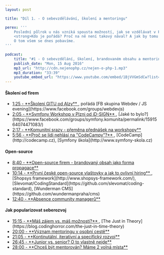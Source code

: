```yaml
---
layout: post

title: "Díl 1. - O sebevzdělávání, školení a mentoringu"

perex: '''
    Poslední půlrok u nás vzniká spousta možností, jak se vzdělávat v PHP. A zadarmo.<br>
    <strong>Kdo je pořádá? Proč na ně není takový nával? A jak by tomu mohl pomoc mentoring?</strong><br>
    O tom všem se dnes pobavíme.
'''

podcast:
    title: "#1 - O sebevzdělání, školení, brandovaném obsahu a mentoringu"
    publish_date: "Mon, 15 Aug 2016"
    mp3_url: "http://cdn.nejenophp.cz/nejen-o-php-1.mp3"
    mp3_duration: "33:39"
    youtube_embed_url: "https://www.youtube.com/embed/1BjVVGmSdCw?list=PLqRXa8pInSUqxMhNhzJsV-1_FZ-YsrSYM"
---
```


#### Školení od firem  
 
- <a href="{$post['podcast']['youtube_embed_url']}&start=85&autoplay=true" target="video">
    1:25 - **Školení GITU od Alzy**
  </a>, pořádá [FB skupina Webdev / JS evening](https://www.facebook.com/groups/webdevjs)
- <a href="{$post['podcast']['youtube_embed_url']}&start=125&autoplay=true" target="video">
    2:05 - **Symfony Workshop v Plzni od iD-SIGN**
  </a>, [Jaké to bylo?](https://www.facebook.com/groups/symfony.komunita/permalink/1591564074471083/)
- <a href="{$post['podcast']['youtube_embed_url']}&start=137&autoplay=true" target="video">
    2:17 - **Komunitní srazy - přeměna přednášek na workshopy**
  </a>
- <a href="{$post['podcast']['youtube_embed_url']}&start=356&autoplay=true" target="video">
    5:56 - **Proč se lidi nehlásí na "CodeCampy"?**
  </a>, [CodeCamp](http://codecamp.cz), [Symfony škola](http://www.symfony-skola.cz)
    
#### Open-source

- <a href="{$post['podcast']['youtube_embed_url']}&start=520&autoplay=true" target="video">
    8:40 - **Open-source firem - brandovaný obsah jako forma propagace**
  </a>
- <a href="{$post['podcast']['youtube_embed_url']}&start=614&autoplay=true" target="video">
    10:14 - **První české open-source vlaštovky a jak to ovlivní hiring**
  </a>, [Shopsys framework](http://www.shopsys-framework.com/), [Slevomat/CodingStandard](https://github.com/slevomat/coding-standard), [Wunderman CMS](https://github.com/wundermanpraha/cms)
- <a href="{$post['podcast']['youtube_embed_url']}&start=760&autoplay=true" target="video">
    12:40 - **Absence community managerů**
  </a>

#### Jak popularizovat seberozvoj

- <a href="{$post['podcast']['youtube_embed_url']}&start=915&autoplay=true" target="video">
    15:15 - **Máš zájem vs. máš možnosti?**
  </a>, [The Just in Theory](https://blog.codinghorror.com/the-just-in-time-theory)
- <a href="{$post['podcast']['youtube_embed_url']}&start=1200&autoplay=true" target="video">
    20:00 - **Význam mentoringu v osobní cestě**
  </a>
- <a href="{$post['podcast']['youtube_embed_url']}&start=1265&autoplay=true" target="video">
    21:05 - **Kontinutální, iterativní a specifický rozvoj**
  </a>
- <a href="{$post['podcast']['youtube_embed_url']}&start=1605&autoplay=true" target="video">
    26:45 - **Junior vs. senior? O to vlastně nejde**
  </a>
- <a href="{$post['podcast']['youtube_embed_url']}&start=1680&autoplay=true" target="video">
    28:00 - **Chceš být mentorován? Máme 2 volná místa**
  </a>
